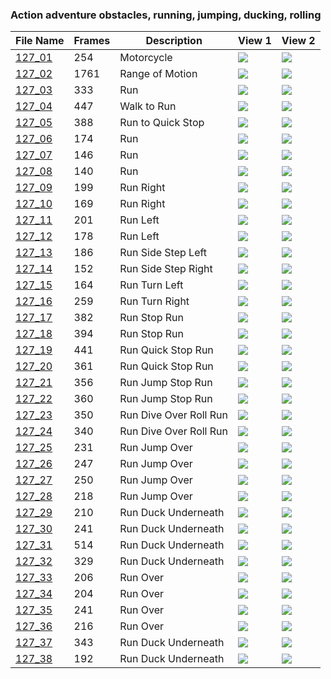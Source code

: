 ### Action adventure obstacles, running, jumping, ducking, rolling
|File Name|Frames|Description|View 1|View 2|
|-|-|-|-|-|
|[127_01](https://github.com/Shriinivas/cmubvh/raw/main/Sequence-113-128/127/Data/127_01.zip)|254|Motorcycle|<img src="https://github.com/Shriinivas/cmubvhgifs/blob/main/Sequence-113-128/127/127_01_0.gif"/>|<img src="https://github.com/Shriinivas/cmubvhgifs/blob/main/Sequence-113-128/127/127_01_1.gif"/>|
|[127_02](https://github.com/Shriinivas/cmubvh/raw/main/Sequence-113-128/127/Data/127_02.zip)|1761|Range of Motion|<img src="https://github.com/Shriinivas/cmubvhgifs/blob/main/Sequence-113-128/127/127_02_0.gif"/>|<img src="https://github.com/Shriinivas/cmubvhgifs/blob/main/Sequence-113-128/127/127_02_1.gif"/>|
|[127_03](https://github.com/Shriinivas/cmubvh/raw/main/Sequence-113-128/127/Data/127_03.zip)|333|Run|<img src="https://github.com/Shriinivas/cmubvhgifs/blob/main/Sequence-113-128/127/127_03_0.gif"/>|<img src="https://github.com/Shriinivas/cmubvhgifs/blob/main/Sequence-113-128/127/127_03_1.gif"/>|
|[127_04](https://github.com/Shriinivas/cmubvh/raw/main/Sequence-113-128/127/Data/127_04.zip)|447|Walk to Run|<img src="https://github.com/Shriinivas/cmubvhgifs/blob/main/Sequence-113-128/127/127_04_0.gif"/>|<img src="https://github.com/Shriinivas/cmubvhgifs/blob/main/Sequence-113-128/127/127_04_1.gif"/>|
|[127_05](https://github.com/Shriinivas/cmubvh/raw/main/Sequence-113-128/127/Data/127_05.zip)|388|Run to Quick Stop|<img src="https://github.com/Shriinivas/cmubvhgifs/blob/main/Sequence-113-128/127/127_05_0.gif"/>|<img src="https://github.com/Shriinivas/cmubvhgifs/blob/main/Sequence-113-128/127/127_05_1.gif"/>|
|[127_06](https://github.com/Shriinivas/cmubvh/raw/main/Sequence-113-128/127/Data/127_06.zip)|174|Run|<img src="https://github.com/Shriinivas/cmubvhgifs/blob/main/Sequence-113-128/127/127_06_0.gif"/>|<img src="https://github.com/Shriinivas/cmubvhgifs/blob/main/Sequence-113-128/127/127_06_1.gif"/>|
|[127_07](https://github.com/Shriinivas/cmubvh/raw/main/Sequence-113-128/127/Data/127_07.zip)|146|Run|<img src="https://github.com/Shriinivas/cmubvhgifs/blob/main/Sequence-113-128/127/127_07_0.gif"/>|<img src="https://github.com/Shriinivas/cmubvhgifs/blob/main/Sequence-113-128/127/127_07_1.gif"/>|
|[127_08](https://github.com/Shriinivas/cmubvh/raw/main/Sequence-113-128/127/Data/127_08.zip)|140|Run|<img src="https://github.com/Shriinivas/cmubvhgifs/blob/main/Sequence-113-128/127/127_08_0.gif"/>|<img src="https://github.com/Shriinivas/cmubvhgifs/blob/main/Sequence-113-128/127/127_08_1.gif"/>|
|[127_09](https://github.com/Shriinivas/cmubvh/raw/main/Sequence-113-128/127/Data/127_09.zip)|199|Run Right|<img src="https://github.com/Shriinivas/cmubvhgifs/blob/main/Sequence-113-128/127/127_09_0.gif"/>|<img src="https://github.com/Shriinivas/cmubvhgifs/blob/main/Sequence-113-128/127/127_09_1.gif"/>|
|[127_10](https://github.com/Shriinivas/cmubvh/raw/main/Sequence-113-128/127/Data/127_10.zip)|169|Run Right|<img src="https://github.com/Shriinivas/cmubvhgifs/blob/main/Sequence-113-128/127/127_10_0.gif"/>|<img src="https://github.com/Shriinivas/cmubvhgifs/blob/main/Sequence-113-128/127/127_10_1.gif"/>|
|[127_11](https://github.com/Shriinivas/cmubvh/raw/main/Sequence-113-128/127/Data/127_11.zip)|201|Run Left|<img src="https://github.com/Shriinivas/cmubvhgifs/blob/main/Sequence-113-128/127/127_11_0.gif"/>|<img src="https://github.com/Shriinivas/cmubvhgifs/blob/main/Sequence-113-128/127/127_11_1.gif"/>|
|[127_12](https://github.com/Shriinivas/cmubvh/raw/main/Sequence-113-128/127/Data/127_12.zip)|178|Run Left|<img src="https://github.com/Shriinivas/cmubvhgifs/blob/main/Sequence-113-128/127/127_12_0.gif"/>|<img src="https://github.com/Shriinivas/cmubvhgifs/blob/main/Sequence-113-128/127/127_12_1.gif"/>|
|[127_13](https://github.com/Shriinivas/cmubvh/raw/main/Sequence-113-128/127/Data/127_13.zip)|186|Run Side Step Left|<img src="https://github.com/Shriinivas/cmubvhgifs/blob/main/Sequence-113-128/127/127_13_0.gif"/>|<img src="https://github.com/Shriinivas/cmubvhgifs/blob/main/Sequence-113-128/127/127_13_1.gif"/>|
|[127_14](https://github.com/Shriinivas/cmubvh/raw/main/Sequence-113-128/127/Data/127_14.zip)|152|Run Side Step Right|<img src="https://github.com/Shriinivas/cmubvhgifs/blob/main/Sequence-113-128/127/127_14_0.gif"/>|<img src="https://github.com/Shriinivas/cmubvhgifs/blob/main/Sequence-113-128/127/127_14_1.gif"/>|
|[127_15](https://github.com/Shriinivas/cmubvh/raw/main/Sequence-113-128/127/Data/127_15.zip)|164|Run Turn Left|<img src="https://github.com/Shriinivas/cmubvhgifs/blob/main/Sequence-113-128/127/127_15_0.gif"/>|<img src="https://github.com/Shriinivas/cmubvhgifs/blob/main/Sequence-113-128/127/127_15_1.gif"/>|
|[127_16](https://github.com/Shriinivas/cmubvh/raw/main/Sequence-113-128/127/Data/127_16.zip)|259|Run Turn Right|<img src="https://github.com/Shriinivas/cmubvhgifs/blob/main/Sequence-113-128/127/127_16_0.gif"/>|<img src="https://github.com/Shriinivas/cmubvhgifs/blob/main/Sequence-113-128/127/127_16_1.gif"/>|
|[127_17](https://github.com/Shriinivas/cmubvh/raw/main/Sequence-113-128/127/Data/127_17.zip)|382|Run Stop Run|<img src="https://github.com/Shriinivas/cmubvhgifs/blob/main/Sequence-113-128/127/127_17_0.gif"/>|<img src="https://github.com/Shriinivas/cmubvhgifs/blob/main/Sequence-113-128/127/127_17_1.gif"/>|
|[127_18](https://github.com/Shriinivas/cmubvh/raw/main/Sequence-113-128/127/Data/127_18.zip)|394|Run Stop Run|<img src="https://github.com/Shriinivas/cmubvhgifs/blob/main/Sequence-113-128/127/127_18_0.gif"/>|<img src="https://github.com/Shriinivas/cmubvhgifs/blob/main/Sequence-113-128/127/127_18_1.gif"/>|
|[127_19](https://github.com/Shriinivas/cmubvh/raw/main/Sequence-113-128/127/Data/127_19.zip)|441|Run Quick Stop Run|<img src="https://github.com/Shriinivas/cmubvhgifs/blob/main/Sequence-113-128/127/127_19_0.gif"/>|<img src="https://github.com/Shriinivas/cmubvhgifs/blob/main/Sequence-113-128/127/127_19_1.gif"/>|
|[127_20](https://github.com/Shriinivas/cmubvh/raw/main/Sequence-113-128/127/Data/127_20.zip)|361|Run Quick Stop Run|<img src="https://github.com/Shriinivas/cmubvhgifs/blob/main/Sequence-113-128/127/127_20_0.gif"/>|<img src="https://github.com/Shriinivas/cmubvhgifs/blob/main/Sequence-113-128/127/127_20_1.gif"/>|
|[127_21](https://github.com/Shriinivas/cmubvh/raw/main/Sequence-113-128/127/Data/127_21.zip)|356|Run Jump Stop Run|<img src="https://github.com/Shriinivas/cmubvhgifs/blob/main/Sequence-113-128/127/127_21_0.gif"/>|<img src="https://github.com/Shriinivas/cmubvhgifs/blob/main/Sequence-113-128/127/127_21_1.gif"/>|
|[127_22](https://github.com/Shriinivas/cmubvh/raw/main/Sequence-113-128/127/Data/127_22.zip)|360|Run Jump Stop Run|<img src="https://github.com/Shriinivas/cmubvhgifs/blob/main/Sequence-113-128/127/127_22_0.gif"/>|<img src="https://github.com/Shriinivas/cmubvhgifs/blob/main/Sequence-113-128/127/127_22_1.gif"/>|
|[127_23](https://github.com/Shriinivas/cmubvh/raw/main/Sequence-113-128/127/Data/127_23.zip)|350|Run Dive Over Roll Run|<img src="https://github.com/Shriinivas/cmubvhgifs/blob/main/Sequence-113-128/127/127_23_0.gif"/>|<img src="https://github.com/Shriinivas/cmubvhgifs/blob/main/Sequence-113-128/127/127_23_1.gif"/>|
|[127_24](https://github.com/Shriinivas/cmubvh/raw/main/Sequence-113-128/127/Data/127_24.zip)|340|Run Dive Over Roll Run|<img src="https://github.com/Shriinivas/cmubvhgifs/blob/main/Sequence-113-128/127/127_24_0.gif"/>|<img src="https://github.com/Shriinivas/cmubvhgifs/blob/main/Sequence-113-128/127/127_24_1.gif"/>|
|[127_25](https://github.com/Shriinivas/cmubvh/raw/main/Sequence-113-128/127/Data/127_25.zip)|231|Run Jump Over|<img src="https://github.com/Shriinivas/cmubvhgifs/blob/main/Sequence-113-128/127/127_25_0.gif"/>|<img src="https://github.com/Shriinivas/cmubvhgifs/blob/main/Sequence-113-128/127/127_25_1.gif"/>|
|[127_26](https://github.com/Shriinivas/cmubvh/raw/main/Sequence-113-128/127/Data/127_26.zip)|247|Run Jump Over|<img src="https://github.com/Shriinivas/cmubvhgifs/blob/main/Sequence-113-128/127/127_26_0.gif"/>|<img src="https://github.com/Shriinivas/cmubvhgifs/blob/main/Sequence-113-128/127/127_26_1.gif"/>|
|[127_27](https://github.com/Shriinivas/cmubvh/raw/main/Sequence-113-128/127/Data/127_27.zip)|250|Run Jump Over|<img src="https://github.com/Shriinivas/cmubvhgifs/blob/main/Sequence-113-128/127/127_27_0.gif"/>|<img src="https://github.com/Shriinivas/cmubvhgifs/blob/main/Sequence-113-128/127/127_27_1.gif"/>|
|[127_28](https://github.com/Shriinivas/cmubvh/raw/main/Sequence-113-128/127/Data/127_28.zip)|218|Run Jump Over|<img src="https://github.com/Shriinivas/cmubvhgifs/blob/main/Sequence-113-128/127/127_28_0.gif"/>|<img src="https://github.com/Shriinivas/cmubvhgifs/blob/main/Sequence-113-128/127/127_28_1.gif"/>|
|[127_29](https://github.com/Shriinivas/cmubvh/raw/main/Sequence-113-128/127/Data/127_29.zip)|210|Run Duck Underneath|<img src="https://github.com/Shriinivas/cmubvhgifs/blob/main/Sequence-113-128/127/127_29_0.gif"/>|<img src="https://github.com/Shriinivas/cmubvhgifs/blob/main/Sequence-113-128/127/127_29_1.gif"/>|
|[127_30](https://github.com/Shriinivas/cmubvh/raw/main/Sequence-113-128/127/Data/127_30.zip)|241|Run Duck Underneath|<img src="https://github.com/Shriinivas/cmubvhgifs/blob/main/Sequence-113-128/127/127_30_0.gif"/>|<img src="https://github.com/Shriinivas/cmubvhgifs/blob/main/Sequence-113-128/127/127_30_1.gif"/>|
|[127_31](https://github.com/Shriinivas/cmubvh/raw/main/Sequence-113-128/127/Data/127_31.zip)|514|Run Duck Underneath|<img src="https://github.com/Shriinivas/cmubvhgifs/blob/main/Sequence-113-128/127/127_31_0.gif"/>|<img src="https://github.com/Shriinivas/cmubvhgifs/blob/main/Sequence-113-128/127/127_31_1.gif"/>|
|[127_32](https://github.com/Shriinivas/cmubvh/raw/main/Sequence-113-128/127/Data/127_32.zip)|329|Run Duck Underneath|<img src="https://github.com/Shriinivas/cmubvhgifs/blob/main/Sequence-113-128/127/127_32_0.gif"/>|<img src="https://github.com/Shriinivas/cmubvhgifs/blob/main/Sequence-113-128/127/127_32_1.gif"/>|
|[127_33](https://github.com/Shriinivas/cmubvh/raw/main/Sequence-113-128/127/Data/127_33.zip)|206|Run Over|<img src="https://github.com/Shriinivas/cmubvhgifs/blob/main/Sequence-113-128/127/127_33_0.gif"/>|<img src="https://github.com/Shriinivas/cmubvhgifs/blob/main/Sequence-113-128/127/127_33_1.gif"/>|
|[127_34](https://github.com/Shriinivas/cmubvh/raw/main/Sequence-113-128/127/Data/127_34.zip)|204|Run Over|<img src="https://github.com/Shriinivas/cmubvhgifs/blob/main/Sequence-113-128/127/127_34_0.gif"/>|<img src="https://github.com/Shriinivas/cmubvhgifs/blob/main/Sequence-113-128/127/127_34_1.gif"/>|
|[127_35](https://github.com/Shriinivas/cmubvh/raw/main/Sequence-113-128/127/Data/127_35.zip)|241|Run Over|<img src="https://github.com/Shriinivas/cmubvhgifs/blob/main/Sequence-113-128/127/127_35_0.gif"/>|<img src="https://github.com/Shriinivas/cmubvhgifs/blob/main/Sequence-113-128/127/127_35_1.gif"/>|
|[127_36](https://github.com/Shriinivas/cmubvh/raw/main/Sequence-113-128/127/Data/127_36.zip)|216|Run Over|<img src="https://github.com/Shriinivas/cmubvhgifs/blob/main/Sequence-113-128/127/127_36_0.gif"/>|<img src="https://github.com/Shriinivas/cmubvhgifs/blob/main/Sequence-113-128/127/127_36_1.gif"/>|
|[127_37](https://github.com/Shriinivas/cmubvh/raw/main/Sequence-113-128/127/Data/127_37.zip)|343|Run Duck Underneath|<img src="https://github.com/Shriinivas/cmubvhgifs/blob/main/Sequence-113-128/127/127_37_0.gif"/>|<img src="https://github.com/Shriinivas/cmubvhgifs/blob/main/Sequence-113-128/127/127_37_1.gif"/>|
|[127_38](https://github.com/Shriinivas/cmubvh/raw/main/Sequence-113-128/127/Data/127_38.zip)|192|Run Duck Underneath|<img src="https://github.com/Shriinivas/cmubvhgifs/blob/main/Sequence-113-128/127/127_38_0.gif"/>|<img src="https://github.com/Shriinivas/cmubvhgifs/blob/main/Sequence-113-128/127/127_38_1.gif"/>|
